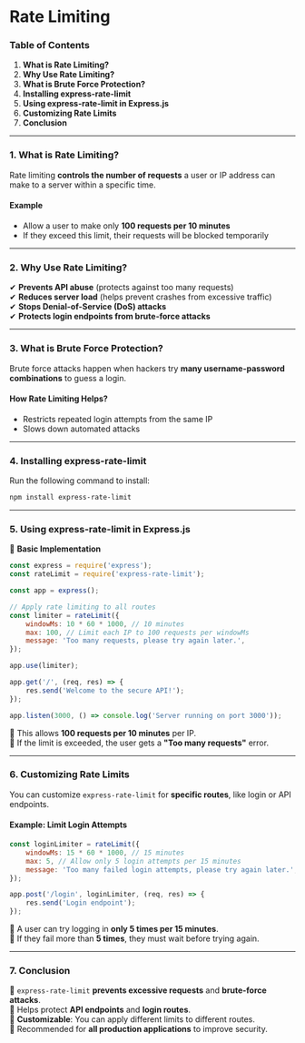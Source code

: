 # Rate Limiting

### **Table of Contents**

1. **What is Rate Limiting?**
2. **Why Use Rate Limiting?**
3. **What is Brute Force Protection?**
4. **Installing express-rate-limit**
5. **Using express-rate-limit in Express.js**
6. **Customizing Rate Limits**
7. **Conclusion**

***

### **1. What is Rate Limiting?**

Rate limiting **controls the number of requests** a user or IP address can make to a server within a specific time.

#### **Example**

* Allow a user to make only **100 requests per 10 minutes**
* If they exceed this limit, their requests will be blocked temporarily

***

### **2. Why Use Rate Limiting?**

✔ **Prevents API abuse** (protects against too many requests)\
✔ **Reduces server load** (helps prevent crashes from excessive traffic)\
✔ **Stops Denial-of-Service (DoS) attacks**\
✔ **Protects login endpoints from brute-force attacks**

***

### **3. What is Brute Force Protection?**

Brute force attacks happen when hackers try **many username-password combinations** to guess a login.

#### **How Rate Limiting Helps?**

* Restricts repeated login attempts from the same IP
* Slows down automated attacks

***

### **4. Installing express-rate-limit**

Run the following command to install:

```bash
npm install express-rate-limit
```

***

### **5. Using express-rate-limit in Express.js**

📌 **Basic Implementation**

```javascript
const express = require('express');
const rateLimit = require('express-rate-limit');

const app = express();

// Apply rate limiting to all routes
const limiter = rateLimit({
    windowMs: 10 * 60 * 1000, // 10 minutes
    max: 100, // Limit each IP to 100 requests per windowMs
    message: 'Too many requests, please try again later.',
});

app.use(limiter);

app.get('/', (req, res) => {
    res.send('Welcome to the secure API!');
});

app.listen(3000, () => console.log('Server running on port 3000'));
```

🔹 This allows **100 requests per 10 minutes** per IP.\
🔹 If the limit is exceeded, the user gets a **"Too many requests"** error.

***

### **6. Customizing Rate Limits**

You can customize `express-rate-limit` for **specific routes**, like login or API endpoints.

#### **Example: Limit Login Attempts**

```javascript
const loginLimiter = rateLimit({
    windowMs: 15 * 60 * 1000, // 15 minutes
    max: 5, // Allow only 5 login attempts per 15 minutes
    message: 'Too many failed login attempts, please try again later.',
});

app.post('/login', loginLimiter, (req, res) => {
    res.send('Login endpoint');
});
```

🔹 A user can try logging in **only 5 times per 15 minutes**.\
🔹 If they fail more than **5 times**, they must wait before trying again.

***

### **7. Conclusion**

🔹 `express-rate-limit` **prevents excessive requests** and **brute-force attacks**.\
🔹 Helps protect **API endpoints** and **login routes**.\
🔹 **Customizable**: You can apply different limits to different routes.\
🔹 Recommended for **all production applications** to improve security.
